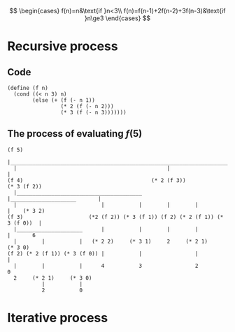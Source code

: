 $$
\begin{cases}
f(n)=n&\text{if }n<3\\
f(n)=f(n-1)+2f(n-2)+3f(n-3)&\text{if }n\ge3
\end{cases}
$$
# Recursive process
## Code
```
(define (f n)
  (cond ((< n 3) n)
        (else (+ (f (- n 1))
                 (* 2 (f (- n 2)))
                 (* 3 (f (- n 3)))))))
```
## The process of evaluating $f(5)$


```
(f 5)
  |_____________________________________________________________________________
  |                                                |                           |
(f 4)                                         (* 2 (f 3))                  (* 3 (f 2))
  |________________________________________        |_____________________       |
  |                           |           |        |        |           |    (* 3 2)
(f 3)                     (*2 (f 2)) (* 3 (f 1)) (f 2) (* 2 (f 1)) (* 3 (f 0))  |
  |_____________________      |           |        |        |           |       6
  |        |           |   (* 2 2)     (* 3 1)     2     (* 2 1)     (* 3 0)
(f 2) (* 2 (f 1)) (* 3 (f 0)) |           |                 |           |
  |        |           |      4           3                 2           0
  2     (* 2 1)     (* 3 0)
           |           |
           2           0
```
# Iterative process
